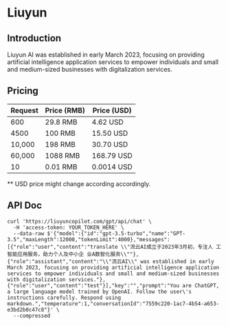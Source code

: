 # Liuyun

## Introduction

Liuyun AI was established in early March 2023, focusing on providing artificial intelligence application services to empower individuals and small and medium-sized businesses with digitalization services.

## Pricing

| Request | Price (RMB) | Price (USD) |
| --- | --- | --- |
| 600 | 29.8 RMB | 4.62 USD |
| 4500 | 100 RMB | 15.50 USD |
| 10,000 | 198 RMB | 30.70 USD |
| 60,000 | 1088 RMB | 168.79 USD |
| 10 | 0.01 RMB | 0.0014 USD |

** USD price might change according accordingly.

## API Doc

```
curl 'https://liuyuncopilot.com/gpt/api/chat' \
  -H 'access-token: YOUR_TOKEN_HERE' \
  --data-raw $'{"model":{"id":"gpt-3.5-turbo","name":"GPT-3.5","maxLength":12000,"tokenLimit":4000},"messages":[{"role":"user","content":"translate \\"流云AI成立于2023年3月初，专注人 工智能应用服务，助力个人及中小企 业A数智化服务\\""},{"role":"assistant","content":"\\"流云AI\\" was established in early March 2023, focusing on providing artificial intelligence application services to empower individuals and small and medium-sized businesses with digitalization services."},{"role":"user","content":"test"}],"key":"","prompt":"You are ChatGPT, a large language model trained by OpenAI. Follow the user\'s instructions carefully. Respond using markdown.","temperature":1,"conversationId":"7559c220-1ac7-4b54-a653-e3bd2b0c47c8"}' \
  --compressed
```
